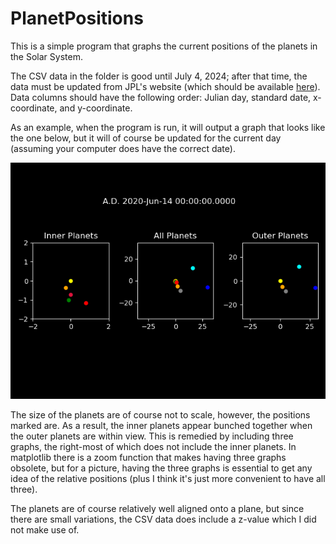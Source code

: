 # PlanetPositions

This is a simple program that graphs the current positions of the planets in the Solar System.

The CSV data in the folder is good until July 4, 2024; after that time, the data must be updated from JPL's website (which should be available [here](https://ssd.jpl.nasa.gov/?horizons)). Data columns should have the following order: Julian day, standard date, x-coordinate, and y-coordinate.

As an example, when the program is run, it will output a graph that looks like the one below, but it will of course be updated for the current day (assuming your computer does have the correct date).

![Example output](Example.png)

The size of the planets are of course not to scale, however, the positions marked are. As a result, the inner planets appear bunched together when the outer planets are within view. This is remedied by including three graphs, the right-most of which does not include the inner planets. In matplotlib there is a zoom function that makes having three graphs obsolete, but for a picture, having the three graphs is essential to get any idea of the relative positions (plus I think it's just more convenient to have all three).

The planets are of course relatively well aligned onto a plane, but since there are small variations, the CSV data does include a z-value which I did not make use of.
